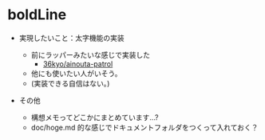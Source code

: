 # boldLine
- 実現したいこと：太字機能の実装
  - 前にラッパーみたいな感じで実装した
    - [36kyo/ainouta-patrol](https://github.com/36kyo/ainouta-patrol)
  - 他にも使いたい人がいそう。
  - (実装できる自信はない。)

- その他
  - 構想メモってどこかにまとめています...?
  - doc/hoge.md 的な感じでドキュメントフォルダをつくって入れておく？

